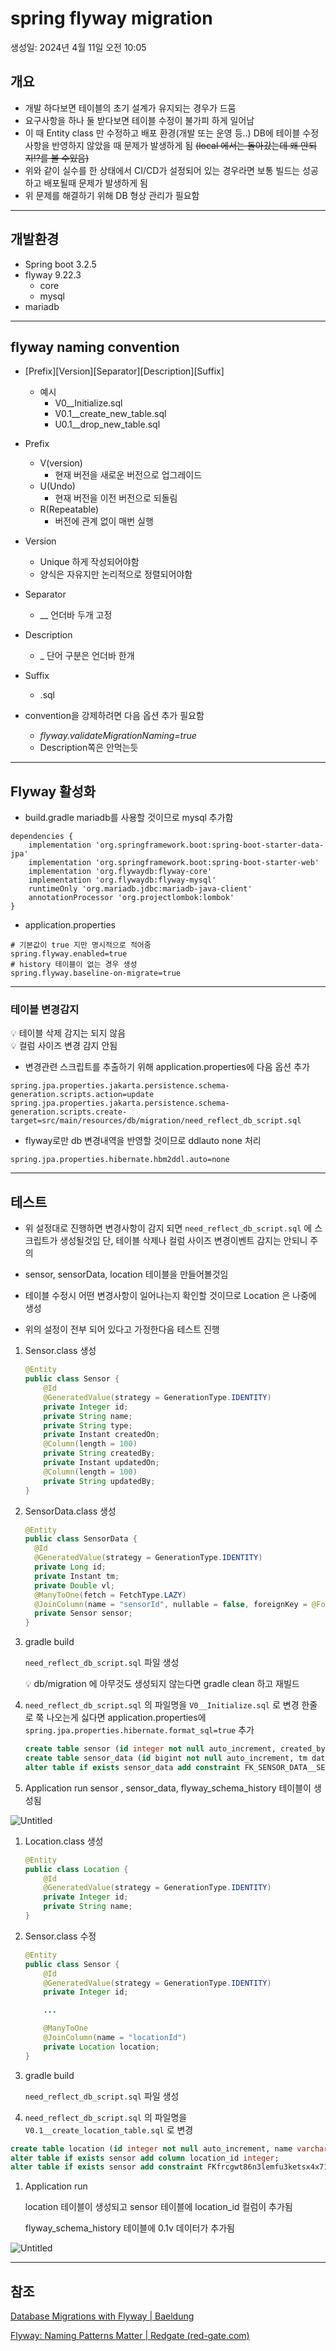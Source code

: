 # spring flyway migration

생성일: 2024년 4월 11일 오전 10:05

## 개요

- 개발 하다보면 테이블의 초기 설계가 유지되는 경우가 드뭄
- 요구사항을 하나 둘 받다보면 테이블 수정이 불가피 하게 일어남
- 이 때 Entity class 만 수정하고 배포 환경(개발 또는 운영 등..) DB에
  테이블 수정사항을 반영하지 않았을 때 문제가 발생하게 됨
  ~~(local 에서는 돌아갔는데 왜 안되지!?를 볼 수있음)~~
- 위와 같이 실수를 한 상태에서 CI/CD가 설정되어 있는 경우라면
  보통 빌드는 성공하고 배포될때 문제가 발생하게 됨
- 위 문제를 해결하기 위해 DB 형상 관리가 필요함

---

## 개발환경

- Spring boot 3.2.5
- flyway 9.22.3
  - core
  - mysql
- mariadb

---

## flyway naming convention

- [Prefix][Version][Separator][Description][Suffix]
  
  - 예시
    - V0__Initialize.sql
    - V0.1__create_new_table.sql
    - U0.1__drop_new_table.sql

- Prefix
  
  - V(version)
    - 현재 버전을 새로운 버전으로 업그레이드
  - U(Undo)
    - 현재 버전을 이전 버전으로 되돌림
  - R(Repeatable)
    - 버전에 관계 없이 매번 실행

- Version
  
  - Unique 하게 작성되어야함
  - 양식은 자유지만 논리적으로 정렬되어야함

- Separator
  
  - __ 언더바 두개 고정

- Description
  
  - _ 단어 구분은 언더바 한개

- Suffix
  
  - .sql

- convention을 강제하려면 다음 옵션 추가 필요함
  
  - *flyway.validateMigrationNaming=true*
  - Description쪽은 안먹는듯

---

## Flyway 활성화

- build.gradle
  mariadb를 사용할 것이므로 mysql 추가함

```
dependencies {
    implementation 'org.springframework.boot:spring-boot-starter-data-jpa'
    implementation 'org.springframework.boot:spring-boot-starter-web'
    implementation 'org.flywaydb:flyway-core'
    implementation 'org.flywaydb:flyway-mysql'
    runtimeOnly 'org.mariadb.jdbc:mariadb-java-client'
    annotationProcessor 'org.projectlombok:lombok'
}
```

- application.properties

```
# 기본값이 true 지만 명시적으로 적어줌
spring.flyway.enabled=true
# history 테이블이 없는 경우 생성
spring.flyway.baseline-on-migrate=true
```

---

### 테이블 변경감지

<aside>
💡 테이블 삭제 감지는 되지 않음

</aside>

<aside>
💡 컬럼 사이즈 변경 감지 안됨

</aside>

- 변경관련 스크립트를 추출하기 위해 application.properties에 다음 옵션 추가

```
spring.jpa.properties.jakarta.persistence.schema-generation.scripts.action=update
spring.jpa.properties.jakarta.persistence.schema-generation.scripts.create-target=src/main/resources/db/migration/need_reflect_db_script.sql
```

- flyway로만 db 변경내역을 반영할 것이므로 ddlauto none 처리

```
spring.jpa.properties.hibernate.hbm2ddl.auto=none
```

---

## 테스트

- 위 설정대로 진행하면 변경사항이 감지 되면 `need_reflect_db_script.sql` 에 스크립트가 생성될것임
  단, 테이블 삭제나 컬럼 사이즈 변경이벤트 감지는 안되니 주의

- sensor, sensorData, location 테이블을 만들어볼것임

- 테이블 수정시 어떤 변경사항이 일어나는지 확인할 것이므로 Location 은 나중에 생성

- 위의 설정이 전부 되어 있다고 가정한다음 테스트 진행
1. Sensor.class 생성
   
   ```java
   @Entity
   public class Sensor {
       @Id
       @GeneratedValue(strategy = GenerationType.IDENTITY)
       private Integer id;
       private String name;
       private String type;
       private Instant createdOn;
       @Column(length = 100)
       private String createdBy;
       private Instant updatedOn;
       @Column(length = 100)
       private String updatedBy;
   }
   ```

2. SensorData.class 생성
   
   ```java
   @Entity
   public class SensorData {
     @Id
     @GeneratedValue(strategy = GenerationType.IDENTITY)
     private Long id;
     private Instant tm;
     private Double vl;
     @ManyToOne(fetch = FetchType.LAZY)
     @JoinColumn(name = "sensorId", nullable = false, foreignKey = @ForeignKey(name = "FK_SENSOR_DATA__SENSOR_ID"))
     private Sensor sensor;
   }
   ```

3. gradle build
   
    `need_reflect_db_script.sql` 파일 생성
   
   <aside>
    💡 db/migration 에 아무것도 생성되지 않는다면 gradle clean 하고 재빌드
   
   </aside>

4. `need_reflect_db_script.sql` 의 파일명을  `V0__Initialize.sql` 로 변경
   한줄로 쭉 나오는게 싫다면 application.properties에 `spring.jpa.properties.hibernate.format_sql=true` 추가
   
   ```sql
   create table sensor (id integer not null auto_increment, created_by varchar(100), created_on datetime(6), name varchar(255), type varchar(255), updated_by varchar(100), updated_on datetime(6), primary key (id)) engine=InnoDB;
   create table sensor_data (id bigint not null auto_increment, tm datetime(6), vl float(53), sensor_id integer not null, primary key (id)) engine=InnoDB;
   alter table if exists sensor_data add constraint FK_SENSOR_DATA__SENSOR_ID foreign key (sensor_id) references sensor (id);
   ```

5. Application run
   sensor , sensor_data, flyway_schema_history 테이블이 생성됨

![Untitled](.\images\spring%20flyway%20migration1.png)

1. Location.class 생성
   
   ```java
   @Entity
   public class Location {
       @Id
       @GeneratedValue(strategy = GenerationType.IDENTITY)
       private Integer id;
       private String name;
   }
   ```

2. Sensor.class 수정
   
   ```java
   @Entity
   public class Sensor {
       @Id
       @GeneratedValue(strategy = GenerationType.IDENTITY)
       private Integer id;
   
       ...
   
       @ManyToOne
       @JoinColumn(name = "locationId")
       private Location location;
   }
   ```

3. gradle build
   
    `need_reflect_db_script.sql` 파일 생성

4. `need_reflect_db_script.sql` 의 파일명을 `V0.1__create_location_table.sql` 로 변경

```sql
create table location (id integer not null auto_increment, name varchar(255), primary key (id)) engine=InnoDB;
alter table if exists sensor add column location_id integer;
alter table if exists sensor add constraint FKfrcgwt86n3lemfu3ketsx4x71 foreign key (location_id) references location (id);
```

1. Application run
   
    location 테이블이 생성되고 sensor 테이블에 location_id 컬럼이 추가됨
   
    flyway_schema_history 테이블에 0.1v 데이터가 추가됨

![Untitled](.\images\spring%20flyway%20migration2.png)

---

## 참조

[Database Migrations with Flyway | Baeldung](https://www.baeldung.com/database-migrations-with-flyway) 

[Flyway: Naming Patterns Matter | Redgate (red-gate.com)](https://www.red-gate.com/blog/database-devops/flyway-naming-patterns-matter)